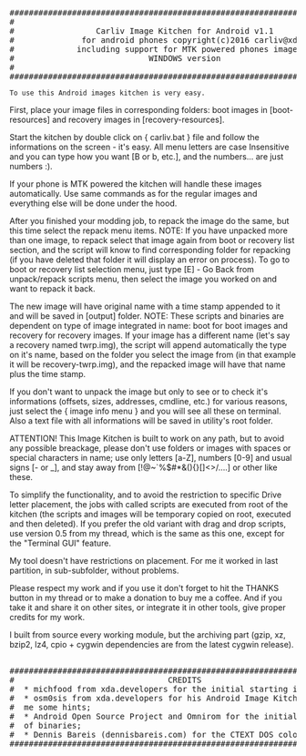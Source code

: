 <pre>
##############################################################################
#                                                                            #
#                 Carliv Image Kitchen for Android v1.1                      #
#              for android phones copyright(c)2016 carliv@xda                #
#             including support for MTK powered phones images                #
#                            WINDOWS version                                 #
#                                                                            #
##############################################################################	
</pre>	
	To use this Android images kitchen is very easy. 
First, place your image files in corresponding folders: boot images in [boot-resources] and recovery images in [recovery-resources].

Start the kitchen by double click on { carliv.bat } file and follow the informations on the screen - it's easy. All menu letters are case Insensitive and you can type how you want [B or b, etc.], and the numbers... are just numbers :). 

If your phone is MTK powered the kitchen will handle these images automatically. Use same commands as for the regular images and everything else will be done under the hood.

After you finished your modding job, to repack the image do the same, but this time select the repack menu items. NOTE: If you have unpacked more than one image, to repack select that image again from boot or recovery list section, and the script will know to find corresponding folder for repacking (if you have deleted that folder it will display an error on process). To go to boot or recovery list selection menu, just type [E] - Go Back from unpack/repack scripts menu, then select the image you worked on and want to repack it back. 

The new image will have original name with a time stamp appended to it and will be saved in [output] folder. NOTE: These scripts and binaries are dependent on type of image integrated in name: boot for boot images and recovery for recovery images. If your image has a different name (let's say a recovery named twrp.img), the script will append automatically the type on it's name, based on the folder you select the image from (in that example it will be recovery-twrp.img), and the repacked image will have that name plus the time stamp.

If you don't want to unpack the image but only to see or to check it's informations (offsets, sizes, addresses, cmdline, etc.) for various reasons, just select the { image info menu } and you will see all these on terminal. Also a text file with all informations will be saved in utility's root folder.

ATTENTION! This Image Kitchen is built to work on any path, but to avoid any possible breackage, please don't use folders or images with spaces or special characters in name; use only letters [a-Z], numbers [0-9] and usual signs [- or _], and stay away from [!@~`%$#*&(){}[]<>\/....] or other like these.

To simplify the functionality, and to avoid the restriction to specific Drive letter placement, the jobs with called scripts are executed from root of the kitchen (the scripts and images will be temporary copied on root, executed and then deleted). If you prefer the old variant with drag and drop scripts, use version 0.5 from my thread, which is the same as this one, except for the "Terminal GUI" feature.
	
My tool doesn't have restrictions on placement. For me it worked in last partition, in sub-subfolder, without problems.

Please respect my work and if you use it don't forget to hit the THANKS button in my thread or to make a donation to buy me a coffee. And if you take it and share it on other sites, or integrate it in other tools, give proper credits for my work.
	
I built from source every working module, but the archiving part (gzip, xz, bzip2, lz4, cpio + cygwin dependencies are from the latest cygwin release).
<pre>	
##############################################################################
#                                CREDITS                                     #
#  * michfood from xda.developers for the initial starting ideea;            #
#  * osm0sis from xda.developers for his Android Image Kitchen, which gave   #
#  me some hints;                                                            #
#  * Android Open Source Project and Omnirom for the initial source code     #
#  of binaries;                                                              #
#  * Dennis Bareis (dennisbareis.com) for the CTEXT DOS coloring tool;       #
##############################################################################	
</pre>	
